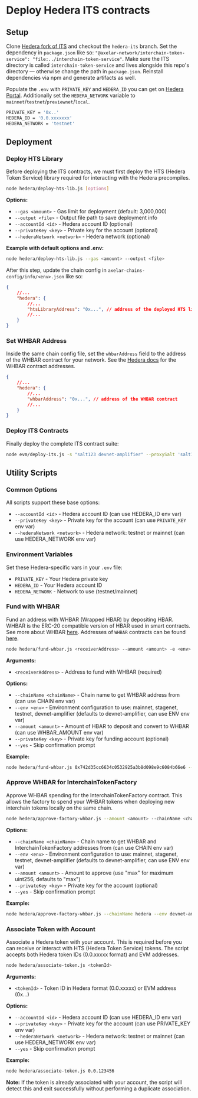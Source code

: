 # Deploy Hedera ITS contracts

## Setup

Clone [Hedera fork of ITS](http://github.com/commonprefix/interchain-token-service/tree/hedera-its) and checkout the `hedera-its` branch. Set the dependency in `package.json` like so: `"@axelar-network/interchain-token-service": "file:../interchain-token-service"`. Make sure the ITS directory is called `interchain-token-service` and lives alongside this repo's directory — otherwise change the path in `package.json`. Reinstall dependencies via npm and generate artifacts as well.

Populate the `.env` with `PRIVATE_KEY` and `HEDERA_ID` you can get on [Hedera Portal](http://portal.hedera.com). Additionally set the `HEDERA_NETWORK` variable to `mainnet`/`testnet`/`previewnet`/`local`.

```sh
PRIVATE_KEY = '0x..'
HEDERA_ID = '0.0.xxxxxxx'
HEDERA_NETWORK = 'testnet'
```

## Deployment

### Deploy HTS Library

Before deploying the ITS contracts, we must first deploy the HTS (Hedera Token Service) library required for interacting with the Hedera precompiles.

```bash
node hedera/deploy-hts-lib.js [options]
```

**Options:**
- `--gas <amount>` - Gas limit for deployment (default: 3,000,000)
- `--output <file>` - Output file path to save deployment info
- `--accountId <id>` - Hedera account ID (optional)
- `--privateKey <key>` - Private key for the account (optional)
- `--hederaNetwork <network>` - Hedera network (optional)

**Example with default options and .env:**
```bash
node hedera/deploy-hts-lib.js --gas <amount> --output <file>
```

After this step, update the chain config in `axelar-chains-config/info/<env>.json` like so:

```json
{
	//...
	"hedera": {
		//...
		"htsLibraryAddress": "0x...", // address of the deployed HTS library
		//...
	}
}
```

### Set WHBAR Address

Inside the same chain config file, set the `whbarAddress` field to the address of the WHBAR contract for your network. See the [Hedera docs](https://docs.hedera.com/hedera/core-concepts/smart-contracts/wrapped-hbar-whbar#contract-deployments) for the WHBAR contract addresses.

```json
{
	//...
	"hedera": {
		//...
		"whbarAddress": "0x...", // address of the WHBAR contract
		//...
	}
}
```

### Deploy ITS Contracts

Finally deploy the complete ITS contract suite:

```bash
node evm/deploy-its.js -s "salt123 devnet-amplifier" --proxySalt 'salt123 devnet-amplifier' -m create2 -e devnet-amplifier -n hedera
```

## Utility Scripts

### Common Options

All scripts support these base options:
- `--accountId <id>` - Hedera account ID (can use HEDERA_ID env var)
- `--privateKey <key>` - Private key for the account (can use `PRIVATE_KEY` env var)
- `--hederaNetwork <network>` - Hedera network: testnet or mainnet (can use HEDERA_NETWORK env var)

### Environment Variables

Set these Hedera-specific vars in your `.env` file:
- `PRIVATE_KEY` - Your Hedera private key
- `HEDERA_ID` - Your Hedera account ID
- `HEDERA_NETWORK` - Network to use (testnet/mainnet)

### Fund with WHBAR

Fund an address with WHBAR (Wrapped HBAR) by depositing HBAR. WHBAR is the ERC-20 compatible version of HBAR used in smart contracts. See more about WHBAR [here](https://docs.hedera.com/hedera/core-concepts/smart-contracts/wrapped-hbar-whbar).
Addresses of `WHBAR` contracts can be found [here](https://docs.hedera.com/hedera/core-concepts/smart-contracts/wrapped-hbar-whbar#contract-deployments).

```bash
node hedera/fund-whbar.js <receiverAddress> --amount <amount> -e <env> -n <chainName>
```

**Arguments:**
- `<receiverAddress>` - Address to fund with WHBAR (required)

**Options:**
- `--chainName <chainName>` - Chain name to get WHBAR address from (can use CHAIN env var)
- `--env <env>` - Environment configuration to use: mainnet, stagenet, testnet, devnet-amplifier (defaults to devnet-amplifier, can use ENV env var)
- `--amount <amount>` - Amount of HBAR to deposit and convert to WHBAR (can use WHBAR_AMOUNT env var)
- `--privateKey <key>` - Private key for funding account (optional)
- `--yes` - Skip confirmation prompt

**Example:**
```bash
node hedera/fund-whbar.js 0x742d35cc6634c0532925a3b8d098e9c6084b66e6 --chainName hedera --env devnet-amplifier --amount 10
```

### Approve WHBAR for InterchainTokenFactory

Approve WHBAR spending for the InterchainTokenFactory contract. This allows the factory to spend your WHBAR tokens when deploying new interchain tokens locally on the same chain.

```bash
node hedera/approve-factory-whbar.js --amount <amount> --chainName <chainName> --env <env>
```

**Options:**
- `--chainName <chainName>` - Chain name to get WHBAR and InterchainTokenFactory addresses from (can use CHAIN env var)
- `--env <env>` - Environment configuration to use: mainnet, stagenet, testnet, devnet-amplifier (defaults to devnet-amplifier, can use ENV env var)
- `--amount <amount>` - Amount to approve (use "max" for maximum uint256, defaults to "max")
- `--privateKey <key>` - Private key for the account (optional)
- `--yes` - Skip confirmation prompt

**Example:**
```bash
node hedera/approve-factory-whbar.js --chainName hedera --env devnet-amplifier --amount max
```

### Associate Token with Account

Associate a Hedera token with your account. This is required before you can receive or interact with HTS (Hedera Token Service) tokens. The script accepts both Hedera token IDs (0.0.xxxxx format) and EVM addresses.

```bash
node hedera/associate-token.js <tokenId>
```

**Arguments:**
- `<tokenId>` - Token ID in Hedera format (0.0.xxxxx) or EVM address (0x...)

**Options:**
- `--accountId <id>` - Hedera account ID (can use HEDERA_ID env var)
- `--privateKey <key>` - Private key for the account (can use PRIVATE_KEY env var)
- `--hederaNetwork <network>` - Hedera network: testnet or mainnet (can use HEDERA_NETWORK env var)
- `--yes` - Skip confirmation prompt

**Example:**
```bash
node hedera/associate-token.js 0.0.123456
```

**Note:** If the token is already associated with your account, the script will detect this and exit successfully without performing a duplicate association.
